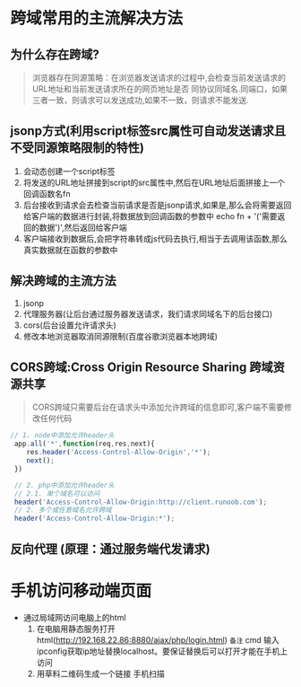 # 跨域常用的主流解决方法

## 为什么存在跨域?
> 浏览器存在同源策略：在浏览器发送请求的过程中,会检查当前发送请求的URL地址和当前发送请求所在的网页地址是否
> 同协议同域名.同端口，如果三者一致，则请求可以发送成功,如果不一致，则请求不能发送.

## jsonp方式(利用script标签src属性可自动发送请求且不受同源策略限制的特性)
1. 会动态创建一个script标签
2. 将发送的URL地址拼接到script的src属性中,然后在URL地址后面拼接上一个回调函数名fn
3. 后台接收到请求会去检查当前请求是否是jsonp请求,如果是,那么会将需要返回给客户端的数据进行封装,将数据放到回调函数的参数中 echo fn + '('需要返回的数据')',然后返回给客户端
4. 客户端接收到数据后,会把字符串转成js代码去执行,相当于去调用该函数,那么真实数据就在函数的参数中  


## 解决跨域的主流方法
   1. jsonp
   2. 代理服务器(让后台通过服务器发送请求，我们请求同域名下的后台接口)
   3. cors(后台设置允许请求头)
   4. 修改本地浏览器取消同源限制(百度谷歌浏览器本地跨域)

## CORS跨域:Cross Origin Resource Sharing 跨域资源共享
> CORS跨域只需要后台在请求头中添加允许跨域的信息即可,客户端不需要修改任何代码
```javascript
// 1. node中添加允许header头
 app.all('*',function(req,res,next){
    res.header('Access-Control-Allow-Origin','*');
    next();
 })

 // 2. php中添加允许header头
 // 2.1. 单个域名可以访问
 header('Access-Control-Allow-Origin:http://client.runoob.com');
 // 2. 多个或任意域名允许跨域
 header('Access-Control-Allow-Origin:*');
```

## 反向代理 (原理：通过服务端代发请求)


# 手机访问移动端页面
- 通过局域网访问电脑上的html
  1. 在电脑用静态服务打开html(http://192.168.22.86:8880/ajax/php/login.html) `备注` cmd 输入 ipconfig获取ip地址替换localhost。要保证替换后可以打开才能在手机上访问
  2. 用草料二维码生成一个链接 手机扫描


